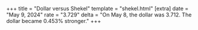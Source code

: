 +++
title = "Dollar versus Shekel"
template = "shekel.html"
[extra]
date = "May  9, 2024"
rate = "3.729"
delta = "On May  8, the dollar was 3.712. The dollar became 0.453% stronger."
+++
